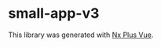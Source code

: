 # small-app-v3

This library was generated with [Nx Plus Vue](https://github.com/ZachJW34/nx-plus/tree/master/libs/vue).
